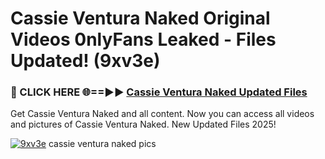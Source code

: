 # Cassie Ventura Naked Original Videos 0nlyFans Leaked - Files Updated! (9xv3e)

<h3>🔴 CLICK HERE 🌐==►► <a href="https://tinyurl.com/yckcrads" rel="nofollow">Cassie Ventura Naked Updated Files</a></h3>

Get Cassie Ventura Naked and all content. Now you can access all videos and pictures of Cassie Ventura Naked. New Updated Files 2025!

[![9xv3e](https://i.imgur.com/hpKpOFt.gif)](https://tinyurl.com/yckcrads)
cassie ventura naked pics